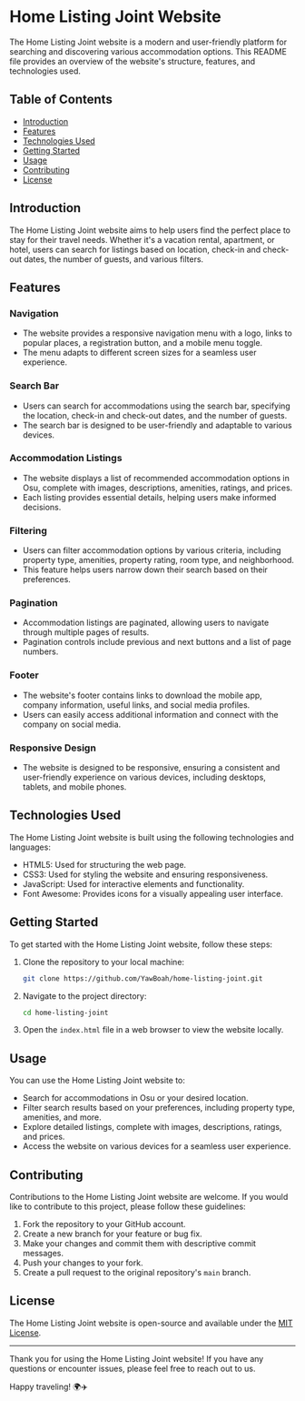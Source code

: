 # Home Listing Joint Website 

The Home Listing Joint website is a modern and user-friendly platform for searching and discovering various accommodation options. This README file provides an overview of the website's structure, features, and technologies used.

## Table of Contents

- [Introduction](#introduction)
- [Features](#features)
- [Technologies Used](#technologies-used)
- [Getting Started](#getting-started)
- [Usage](#usage)
- [Contributing](#contributing)
- [License](#license)

## Introduction

The Home Listing Joint website aims to help users find the perfect place to stay for their travel needs. Whether it's a vacation rental, apartment, or hotel, users can search for listings based on location, check-in and check-out dates, the number of guests, and various filters.

## Features

### Navigation

- The website provides a responsive navigation menu with a logo, links to popular places, a registration button, and a mobile menu toggle.
- The menu adapts to different screen sizes for a seamless user experience.

### Search Bar

- Users can search for accommodations using the search bar, specifying the location, check-in and check-out dates, and the number of guests.
- The search bar is designed to be user-friendly and adaptable to various devices.

### Accommodation Listings

- The website displays a list of recommended accommodation options in Osu, complete with images, descriptions, amenities, ratings, and prices.
- Each listing provides essential details, helping users make informed decisions.

### Filtering

- Users can filter accommodation options by various criteria, including property type, amenities, property rating, room type, and neighborhood.
- This feature helps users narrow down their search based on their preferences.

### Pagination

- Accommodation listings are paginated, allowing users to navigate through multiple pages of results.
- Pagination controls include previous and next buttons and a list of page numbers.

### Footer

- The website's footer contains links to download the mobile app, company information, useful links, and social media profiles.
- Users can easily access additional information and connect with the company on social media.

### Responsive Design

- The website is designed to be responsive, ensuring a consistent and user-friendly experience on various devices, including desktops, tablets, and mobile phones.

## Technologies Used

The Home Listing Joint website is built using the following technologies and languages:

- HTML5: Used for structuring the web page.
- CSS3: Used for styling the website and ensuring responsiveness.
- JavaScript: Used for interactive elements and functionality.
- Font Awesome: Provides icons for a visually appealing user interface.

## Getting Started

To get started with the Home Listing Joint website, follow these steps:

1. Clone the repository to your local machine:

   ```bash
   git clone https://github.com/YawBoah/home-listing-joint.git
   ```

2. Navigate to the project directory:

   ```bash
   cd home-listing-joint
   ```

3. Open the `index.html` file in a web browser to view the website locally.

## Usage

You can use the Home Listing Joint website to:

- Search for accommodations in Osu or your desired location.
- Filter search results based on your preferences, including property type, amenities, and more.
- Explore detailed listings, complete with images, descriptions, ratings, and prices.
- Access the website on various devices for a seamless user experience.

## Contributing

Contributions to the Home Listing Joint website are welcome. If you would like to contribute to this project, please follow these guidelines:

1. Fork the repository to your GitHub account.
2. Create a new branch for your feature or bug fix.
3. Make your changes and commit them with descriptive commit messages.
4. Push your changes to your fork.
5. Create a pull request to the original repository's `main` branch.

## License

The Home Listing Joint website is open-source and available under the [MIT License](LICENSE).

---

Thank you for using the Home Listing Joint website! If you have any questions or encounter issues, please feel free to reach out to us.

Happy traveling! 🌍✈️
